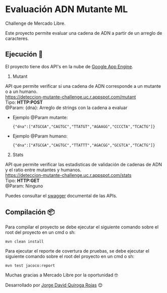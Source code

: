 # Evaluación ADN Mutante ML
Challenge de Mercado Libre.

Este proyecto permite evaluar una cadena de ADN a partir de un arreglo de caracteres.

## Ejecución 🚀

El proyecto tiene dos API's en la nube de [Google App Engine](https://cloud.google.com/appengine).

1. Mutant

API que permite verificar si una cadena de ADN corresponde a un mutante o a un humano.<br/>
https://deteccion-mutante-challenge.uc.r.appspot.com/mutant<br/>
Tipo: **HTTP:POST**<br/>
@Param: {dna}: Arreglo de strings con la cadena a evaluar<br/>

* Ejemplo @Param mutante:
  ```
  {"dna":["ATGCGA","CAGTGC","TTATGT","AGAAGG","CCCCTA","TCACTG"]}
  ```

* Ejemplo @Param humano:
  ```
  {"dna":["ATGCGA","CAGTGC","TTATTT","AGACGG","GCGTCA","TCACTG"]}
  ```

2. Stats

API que permite verificar las estadisticas de validación de cadenas de ADN y el ratio entre mutantes y humanos.<br/>
https://deteccion-mutante-challenge.uc.r.appspot.com/stats<br/>
Tipo: **HTTP:GET**<br/>
@Param: Ninguno<br/>

Puedes consultar el [swagger](https://deteccion-mutante-challenge.uc.r.appspot.com/swagger-ui/#/) documental de las APIs.


## Compilación 📦

Para compilar el proyecto se debe ejecutar el siguiente comando sobre el root del proyecto en un cmd o sh:

```
mvn clean install
```

Para ejecutar el reporte de covertura de pruebas, se debe ejecutar el siguiente comando sobre el root del proyecto en un cmd o sh:

```
mvn test jacoco:report
```

Muchas gracias a Mercado Libre por la oportunidad 🤓

Desarrollado por [Jorge David Quiroga Rojas](https://github.com/jdquiroga) 😊








